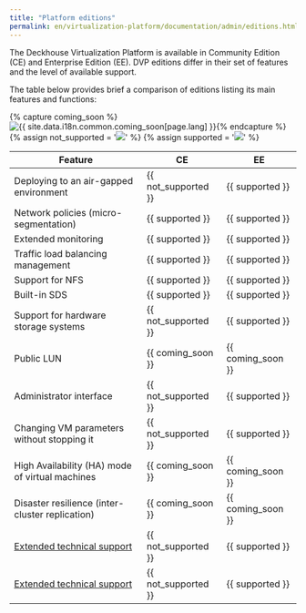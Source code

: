 ```yaml
---
title: "Platform editions"
permalink: en/virtualization-platform/documentation/admin/editions.html
---
```


The Deckhouse Virtualization Platform is available in Community Edition (CE) and Enterprise Edition (EE). DVP editions differ in their set of features and the level of available support.

The table below provides brief a comparison of editions listing its main features and functions:

{% capture coming_soon %}<img src="/images/icons/note.svg" title="{{ site.data.i18n.common.coming_soon[page.lang] }}" aria-expanded="false">{% endcapture %}
{% assign not_supported = '<img src="/images/icons/not_supported.svg">' %}
{% assign supported = '<img src="/images/icons/supported.svg">' %}

| Feature                                                        | CE                  | EE |
|------------------------------------------------------------------|---------------------|----|
| Deploying to an air-gapped environment                           | {{ not_supported }} | {{ supported }} |
| Network policies (micro-segmentation)                            | {{ supported }}     | {{ supported }} |
| Extended monitoring                                              | {{ supported }}     | {{ supported }} |
| Traffic load balancing management                                | {{ supported }}     | {{ supported }} |
| Support for NFS                                                  | {{ supported }}     | {{ supported }} |
| Built-in SDS                                                     | {{ supported }}     | {{ supported }} |
| Support for hardware storage systems                             | {{ not_supported }} | {{ supported }} |
| Public LUN                                                       | {{ coming_soon }}   | {{ coming_soon }} |
| Administrator interface                                          | {{ not_supported }} | {{ supported }} |
| Changing VM parameters without stopping it                       | {{ not_supported }} | {{ supported }} |
| High Availability (HA) mode of virtual machines                  | {{ coming_soon }}   | {{ coming_soon }} |
| Disaster resilience (inter-cluster replication)                  | {{ coming_soon }}   | {{ coming_soon }} |
| [Extended technical support](https://deckhouse.io/tech-support/) | {{ not_supported }} | {{ supported }}  |
| [Extended technical support](https://deckhouse.io/tech-support/) | {{ not_supported }} | {{ supported }}  |

